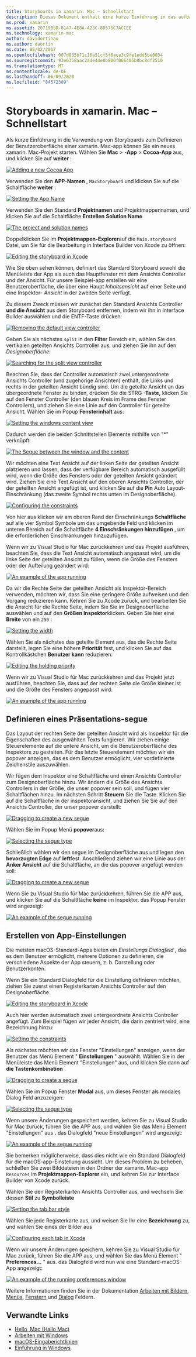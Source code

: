 ```yaml
---
title: Storyboards in xamarin. Mac – Schnellstart
description: Dieses Dokument enthält eine kurze Einführung in das aufbauen von macOS-Benutzeroberflächen mit Storyboards in xamarin. Mac. Es wird beschrieben, wie Sie einen-Abschnitt erstellen und ein Einstellungsfenster erstellen.
ms.prod: xamarin
ms.assetid: 20719B5D-8147-4E8A-A23C-8D575C7ACCEE
ms.technology: xamarin-mac
author: davidortinau
ms.author: daortin
ms.date: 05/02/2017
ms.openlocfilehash: 007d835b71c16a51cf5f6aca3c9fe1edd5be0034
ms.sourcegitcommit: 93e6358aac2ade44e8b800f066405b8bc8df2510
ms.translationtype: MT
ms.contentlocale: de-DE
ms.lasthandoff: 06/09/2020
ms.locfileid: "84572389"
---
```

# <a name="storyboards-in-xamarinmac-quick-start"></a>Storyboards in xamarin. Mac – Schnellstart

Als kurze Einführung in die Verwendung von Storyboards zum Definieren der Benutzeroberfläche einer xamarin. Mac-app können Sie ein neues xamarin. Mac-Projekt starten. Wählen Sie **Mac**  >  -**App**  >  **Cocoa-App** aus, und klicken Sie auf **weiter** :

[![](quickstart-images/qs01.png "Adding a new Cocoa App")](quickstart-images/qs01.png#lightbox)

Verwenden Sie den **APP-Namen** , `MacStoryboard` und klicken Sie auf die Schaltfläche **weiter** :

[![](quickstart-images/qs02.png "Setting the App Name")](quickstart-images/qs02.png#lightbox)

Verwenden Sie den Standard **Projektnamen** und Projektmappennamen, und klicken Sie auf die Schaltfläche **Erstellen** **Solution Name**

[![](quickstart-images/qs03.png "The project and solution names")](quickstart-images/qs03.png#lightbox)

Doppelklicken Sie im **Projektmappen-Explorer**auf die `Main.storyboard` Datei, um Sie für die Bearbeitung in Interface Builder von Xcode zu öffnen:

[![](quickstart-images/qs04.png "Editing the storyboard in Xcode")](quickstart-images/qs04.png#lightbox)

Wie Sie oben sehen können, definiert das Standard Storyboard sowohl die Menüleiste der App als auch das Hauptfenster mit dem Ansichts Controller und der Ansicht. Für unsere Beispiel-app erstellen wir eine Benutzeroberfläche, die über eine Haupt _Inhaltsansicht_ auf einer Seite und eine Inspektor- _Ansicht_ in der zweiten Seite verfügt.

Zu diesem Zweck müssen wir zunächst den Standard Ansichts Controller **und die Ansicht** aus dem Storyboard entfernen, indem wir ihn in Interface Builder auswählen und die ENTF-Taste drücken:

[![](quickstart-images/qs05.png "Removing the default view controller")](quickstart-images/qs05.png#lightbox)

Geben Sie als nächstes `split` in den **Filter** Bereich ein, wählen Sie den vertikalen geteilten Ansichts Controller aus, und ziehen Sie ihn auf den _Designoberfläche_:

[![](quickstart-images/qs06.png "Searching for the split view controller")](quickstart-images/qs06.png#lightbox)

Beachten Sie, dass der Controller automatisch zwei untergeordnete Ansichts Controller (und zugehörige Ansichten) enthält, die Links und rechts in der geteilten Ansicht bündig sind. Um die geteilte Ansicht an das übergeordnete Fenster zu binden, drücken Sie die STRG **-Taste,** klicken Sie auf den Fenster Controller (den blauen Kreis im Frame des Fenster Controllers), und ziehen Sie eine Linie auf den Controller für geteilte Ansicht. Wählen Sie im Popup **Fensterinhalt** aus:

[![](quickstart-images/qs07.png "Setting the windows content view")](quickstart-images/qs07.png#lightbox)

Dadurch werden die beiden Schnittstellen Elemente mithilfe von "*" verknüpft:

[![](quickstart-images/qs08.png "The Segue between the window and the content")](quickstart-images/qs08.png#lightbox)

Wir möchten eine Text Ansicht auf der linken Seite der geteilten Ansicht platzieren und lassen, dass der verfügbare Bereich automatisch ausgefüllt wird, wenn die Größe des Fensters oder der geteilten Ansicht geändert wird. Ziehen Sie eine Text Ansicht auf den oberen Ansichts Controller, der der geteilten Ansicht angefügt ist, und klicken Sie auf die **Pin** Auto Layout-Einschränkung (das zweite Symbol rechts unten im Designoberfläche).

[![](quickstart-images/qs09.png "Configuring the constraints")](quickstart-images/qs09.png#lightbox)

Von hier aus klicken wir am oberen Rand der Einschränkungs **Schaltfläche** auf alle vier Symbol Symbole um das umgebende Feld und klicken im unteren Bereich auf die Schaltfläche **4 Einschränkungen hinzufügen** , um die erforderlichen Einschränkungen hinzuzufügen.

Wenn wir zu Visual Studio für Mac zurückkehren und das Projekt ausführen, beachten Sie, dass die Text Ansicht automatisch angepasst wird, um die linke Seite der geteilten Ansicht zu füllen, wenn die Größe des Fensters oder der Aufteilung geändert wird:

[![](quickstart-images/qs10.png "An example of the app running")](quickstart-images/qs10.png#lightbox)

Da wir die Rechte Seite der geteilten Ansicht als Inspektor-Bereich verwenden, möchten wir, dass Sie eine geringere Größe aufweisen und den Vorgang reduzieren kann. Kehren Sie zu Xcode zurück, und bearbeiten Sie die Ansicht für die Rechte Seite, indem Sie Sie im Designoberfläche auswählen und auf den **Größen Inspektor**klicken. Geben Sie hier eine **Breite** von ein `250` :

[![](quickstart-images/qs11.png "Setting the width")](quickstart-images/qs11.png#lightbox)

Wählen Sie als nächstes das geteilte Element aus, das die Rechte Seite darstellt, legen Sie eine höhere **Priorität** fest, und klicken Sie auf das Kontrollkästchen **Benutzer kann** reduzieren:

[![](quickstart-images/qs12.png "Editing the holding priority")](quickstart-images/qs12.png#lightbox)

Wenn wir zu Visual Studio für Mac zurückkehren und das Projekt jetzt ausführen, beachten Sie, dass auf der rechten Seite die Größe kleiner ist und die Größe des Fensters angepasst wird:

[![](quickstart-images/qs13.png "An example of the app running")](quickstart-images/qs13.png#lightbox)

<a name="Defining-a-Presentation-Segue"></a>

## <a name="defining-a-presentation-segue"></a>Definieren eines Präsentations-segue

Das Layout der rechten Seite der geteilten Ansicht wird als Inspektor für die Eigenschaften des ausgewählten Texts fungieren. Wir ziehen einige Steuerelemente auf die untere Ansicht, um die Benutzeroberfläche des Inspektors zu gestalten. Für das letzte Steuerelement möchten wir ein popover anzeigen, das es dem Benutzer ermöglicht, vier vordefinierte Zeichenstile auszuwählen.

Wir fügen dem Inspektor eine Schaltfläche und einen Ansichts Controller zum Designoberfläche hinzu. Wir ändern die Größe des Ansichts Controllers in der Größe, die unser popover sein soll, und fügen vier Schaltflächen hinzu. Im nächsten Schritt **Steuern** Sie die Taste. Klicken Sie auf die Schaltfläche in der inspektoransicht, und ziehen Sie Sie auf den Ansichts Controller, der unser popover darstellt:

[![](quickstart-images/qs14.png "Dragging to create a new segue")](quickstart-images/qs14.png#lightbox)

Wählen Sie im Popup Menü **popover**aus: 

[![](quickstart-images/qs15.png "Selecting the segue type")](quickstart-images/qs15.png#lightbox)

Schließlich wählen wir den segue im Designoberfläche aus und legen den **bevorzugten Edge** auf **left**fest. Anschließend ziehen wir eine Linie aus der **Anker Ansicht** auf die Schaltfläche, an die das popover angefügt werden soll:

[![](quickstart-images/qs16.png "Dragging to create a new segue")](quickstart-images/qs16.png#lightbox)

Wenn Sie zu Visual Studio für Mac zurückkehren, führen Sie die APP aus, und klicken Sie auf die Schaltfläche **keine** im Inspektor. das Popup Fenster wird angezeigt:

[![](quickstart-images/qs17.png "An example of the segue running")](quickstart-images/qs17.png#lightbox)

<a name="Creating-App-Preferences"></a>

## <a name="creating-app-preferences"></a>Erstellen von App-Einstellungen

Die meisten macOS-Standard-Apps bieten ein _Einstellungs Dialogfeld_ , das es dem Benutzer ermöglicht, mehrere Optionen zu definieren, die verschiedene Aspekte der App steuern, z. b. Darstellung oder Benutzerkonten.

Wenn Sie ein Standard Dialogfeld für die Einstellung definieren möchten, ziehen Sie zuerst einen Registerkarten Ansichts Controller auf den Designoberfläche

[![](quickstart-images/qs18.png "Editing the storyboard in Xcode")](quickstart-images/qs18.png#lightbox)

Auch hier werden automatisch zwei untergeordnete Ansichts Controller angefügt. Zum Beispiel fügen wir jeder Ansicht, die darin zentriert wird, eine Bezeichnung hinzu:

[![](quickstart-images/qs19.png "Setting the constraints")](quickstart-images/qs19.png#lightbox)

Als nächstes möchten wir das Fenster "Einstellungen" anzeigen, wenn der Benutzer das Menü Element " **Einstellungen** " auswählt. Wählen Sie in der Menüleiste das Menü Element "Einstellungen" aus, und klicken Sie dann auf **die Tastenkombination** .

[![](quickstart-images/qs20.png "Dragging to create a segue")](quickstart-images/qs20.png#lightbox)

Wählen Sie im Popup Fenster **Modal** aus, um dieses Fenster als modales Dialog Feld anzuzeigen:

[![](quickstart-images/qs21.png "Selecting the segue type")](quickstart-images/qs21.png#lightbox)

Wenn unsere Änderungen gespeichert werden, kehren Sie zu Visual Studio für Mac zurück, führen Sie die APP aus, und wählen Sie das Menü Element "Einstellungen" aus **.** das Dialogfeld "neue Einstellungen" wird angezeigt:

[![](quickstart-images/qs22.png "An example of the segue running")](quickstart-images/qs22.png#lightbox)

Sie bemerken möglicherweise, dass dies nicht wie ein Standard Dialogfeld für die macOS-app-Einstellung aussieht. Um dieses Problem zu beheben, schließen Sie zwei Bilddateien in den Ordner der xamarin. Mac-app `Resources` im **Projektmappen-Explorer** ein, und kehren Sie zur Interface Builder von Xcode zurück.

Wählen Sie den Registerkarten Ansichts Controller aus, und wechseln Sie dessen **Stil** zu **Symbolleiste** 

[![](quickstart-images/qs23.png "Setting the tab bar style")](quickstart-images/qs23.png#lightbox)

Wählen Sie jede Registerkarte aus, und weisen Sie Ihr eine **Bezeichnung** zu, und wählen Sie eines der Bilder aus

[![](quickstart-images/qs24.png "Configuring each tab in Xcode")](quickstart-images/qs24.png#lightbox)

Wenn wir unsere Änderungen speichern, kehren Sie zu Visual Studio für Mac zurück, führen Sie die APP aus, und wählen Sie das Menü Element " **Preferences...** " aus. das Dialogfeld wird nun wie eine Standard-macOS-App angezeigt:

[![](quickstart-images/qs25.png "An example of the running preferences window")](quickstart-images/qs25.png#lightbox)

Weitere Informationen finden Sie in der Dokumentation [Arbeiten mit Bildern](~/mac/app-fundamentals/image.md), [Menüs](~/mac/user-interface/menu.md), [Fenstern](~/mac/user-interface/window.md) und [Dialog](~/mac/user-interface/dialog.md) Feldern.

## <a name="related-links"></a>Verwandte Links

- [Hello, Mac (Hallo Mac)](~/mac/get-started/hello-mac.md)
- [Arbeiten mit Windows](~/mac/user-interface/window.md)
- [macOS-Eingaberichtlinien](https://developer.apple.com/design/human-interface-guidelines/macos/overview/themes/)
- [Einführung in Windows](https://developer.apple.com/library/mac/documentation/Cocoa/Conceptual/WinPanel/Introduction.html#//apple_ref/doc/uid/10000031-SW1)
